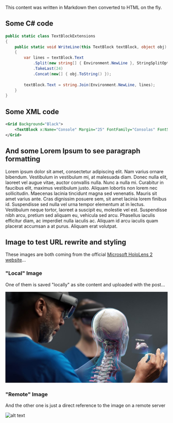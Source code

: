 This content was written in Markdown then converted to HTML on the fly.

## Some C# code

```csharp
public static class TextBlockExtensions
{
    public static void WriteLine(this TextBlock textBlock, object obj)
    {
        var lines = textBlock.Text
            .Split(new string[] { Environment.NewLine }, StringSplitOptions.None)
            .TakeLast(24)
            .Concat(new[] { obj.ToString() });

        textBlock.Text = string.Join(Environment.NewLine, lines);
    }
}
```

## Some XML code

```xml
<Grid Background="Black">
    <TextBlock x:Name="Console" Margin="25" FontFamily="Consolas" FontSize="24" Foreground="LightGray" IsTextSelectionEnabled="True" />
</Grid>
```

## And some Lorem Ipsum to see paragraph formatting

Lorem ipsum dolor sit amet, consectetur adipiscing elit. Nam varius ornare bibendum. Vestibulum in vestibulum mi, at malesuada diam. Donec nulla elit, laoreet vel augue vitae, auctor convallis nulla. Nunc a nulla mi. Curabitur in faucibus elit, maximus vestibulum justo. Aliquam lobortis non lorem nec sollicitudin. Maecenas lacinia tincidunt magna sed venenatis. Mauris sit amet varius ante. Cras dignissim posuere sem, sit amet lacinia lorem finibus id. Suspendisse sed nulla vel urna tempor elementum at in lectus. Vestibulum neque tortor, laoreet a suscipit eu, molestie vel est. Suspendisse nibh arcu, pretium sed aliquam eu, vehicula sed arcu. Phasellus iaculis efficitur diam, ac imperdiet nulla iaculis ac. Aliquam id arcu iaculis quam placerat accumsan a at purus. Aliquam erat volutpat. 

## Image to test URL rewrite and styling

These images are both coming from the official [Microsoft HoloLens 2 website](https://www.microsoft.com/en-gb/hololens/)...

### "Local" Image

One of them is saved "locally" as site content and uploaded with the post...

![alt text](images/hololens.jpg "HoloeLens 2 - Surgery")

### "Remote" Image

And the other one is just a direct reference to the image on a remote server

![alt text](https://img-prod-cms-rt-microsoft-com.akamaized.net/cms/api/am/imageFileData/RE2PIYx?ver=efdb&q=90&m=6&h=585&w=1040&b=%23FFFFFFFF&l=f&o=t "HoloeLens 2 - Interaction")